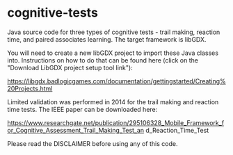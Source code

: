 # cognitive-tests
Java source code for three types of cognitive tests - trail making,
reaction time, and paired associates learning. The target framework is libGDX.

You will need to create a new libGDX project to import these Java
classes into. Instructions on how to do that can be found here (click on
the "Download LibGDX project setup tool link"):

https://libgdx.badlogicgames.com/documentation/gettingstarted/Creating%20Projects.html

Limited validation was performed in 2014 for the trail making and reaction time tests. The IEEE paper can be downloaded here:

https://www.researchgate.net/publication/295106328_Mobile_Framework_for_Cognitive_Assessment_Trail_Making_Test_an
d_Reaction_Time_Test

Please read the DISCLAIMER before using any of this code.
